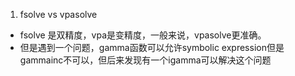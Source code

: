 1. fsolve vs vpasolve
- fsolve 是双精度，vpa是变精度，一般来说，vpasolve更准确。
- 但是遇到一个问题，gamma函数可以允许symbolic expression但是gammainc不可以，但后来发现有一个igamma可以解决这个问题
